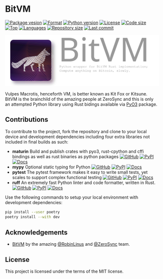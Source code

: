 # BitVM

[![Package vesion](https://img.shields.io/pypi/v/bitvm)](https://pypi.org/project/bitvm)
[![Format](https://img.shields.io/pypi/format/bitvm)](https://pypi.org/project/bitvm)
[![Python version](https://img.shields.io/pypi/pyversions/bitvm)](https://pypi.org/project/bitvm)
[![License](https://img.shields.io/pypi/l/bitvm)](https://pypi.org/project/bitvm)
[![Code size](https://img.shields.io/github/languages/code-size/krutt/bitvm)](.)
[![Top](https://img.shields.io/github/languages/top/krutt/bitvm)](.)
[![Languages](https://img.shields.io/github/languages/count/krutt/bitvm)](.)
[![Repository size](https://img.shields.io/github/repo-size/krutt/bitvm)](.)
[![Last commit](https://img.shields.io/github/last-commit/krutt/bitvm/master)](.)

![BitVM banner](https://github.com/krutt/bitvm/blob/master/static/bitvm-banner.svg)

Vulpes Macrotis, henceforth VM, is better known as Kit Fox or Kitsune. BitVM is the brainchild of 
the amazing people at ZeroSync and this is only an attempted Python library using Rust bidings
available via [PyO3](https://github.com/PyO3/pyo3) package.

## Contributions

To contribute to the project, fork the repository and clone to your local device and development
dependencies including four extra libraries not included in final builds as such:

- **maturin** Build and publish crates with pyo3, rust-cpython and cffi bindings as well as rust binaries as python packages
  [![GitHub](https://img.shields.io/badge/GitHub-2B3137?logo=github&logoColor=white)](https://github.com/PyO3/maturin)
  [![PyPI](https://img.shields.io/badge/-PyPI:%20maturin-3775A9?logo=pypi&logoColor=white)](https://pypi.org/project/maturin)
  [![Docs](https://img.shields.io/badge/user-guide-brightgreen?logo=readthedocs)](https://maturin.rs)
- **mypy** Optional static typing for Python
  [![GitHub](https://img.shields.io/badge/GitHub-2B3137?logo=github&logoColor=white)](https://github.com/python/mypy)
  [![PyPI](https://img.shields.io/badge/-PyPI:%20mypy-3775A9?logo=pypi&logoColor=white)](https://pypi.org/project/mypy)
  [![Docs](https://img.shields.io/readthedocs/mypy?logo=readthedocs)](https://mypy.readthedocs.io/en/stable/) 
- **pytest** The pytest framework makes it easy to write small tests, yet scales to support complex functional testing
  [![GitHub](https://img.shields.io/badge/GitHub-2B3137?logo=github&logoColor=white)](https://github.com/pytest-dev/pytest)
  [![PyPI](https://img.shields.io/badge/-PyPI:%20pytest-3775A9?logo=pypi&logoColor=white)](https://pypi.org/project/pytest)
  [![Docs](https://img.shields.io/badge/Sphinx-0A507A?logo=sphinx)](https://docs.pytest.org/en/latest)
- **ruff** An extremely fast Python linter and code formatter, written in Rust.
  [![GitHub](https://img.shields.io/badge/GitHub-2B3137?logo=github&logoColor=white)](https://github.com/astral-sh/ruff)
  [![PyPI](https://img.shields.io/badge/-PyPI:%20ruff-3775A9?logo=pypi&logoColor=white)](https://pypi.org/project/ruff)
  [![Docs](https://img.shields.io/badge/MkDocs-526CFE?logo=materialformkdocs&logoColor=white)](https://docs.astral.sh/ruff) 

Use the following commands to setup your local environment with development dependencies:

```bash
pip install --user poetry
poetry install --with dev
```

## Acknowledgements

* [BitVM](https://github.com/BitVM/BitVM) by the amazing
  [@RobinLinus](https://github.com/RobinLinus) and [@ZeroSync](https://github.com/ZeroSync) team.

## License

This project is licensed under the terms of the MIT license.
